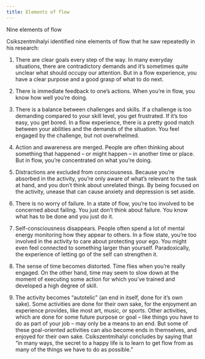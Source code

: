 ```yaml
---
title: Elements of flow
---
```


Nine elements of flow

Csikszentmihalyi identified nine elements of flow that he saw repeatedly in his
research:

1. There are clear goals every step of the way. In many everyday situations,
   there are contradictory demands and it’s sometimes quite unclear what should
occupy our attention. But in a flow experience, you have a clear purpose and a
good grasp of what to do next.

2. There is immediate feedback to one’s actions. When you’re in flow, you know
   how well you’re doing.

3. There is a balance between challenges and skills. If a challenge is too
   demanding compared to your skill level, you get frustrated. If it’s too
easy, you get bored. In a flow experience, there is a pretty good match between
your abilities and the demands of the situation. You feel engaged by the
challenge, but not overwhelmed.

4. Action and awareness are merged. People are often thinking about something
   that happened – or might happen – in another time or place. But in flow,
you’re concentrated on what you’re doing.

5. Distractions are excluded from consciousness. Because you’re absorbed in the
   activity, you’re only aware of what’s relevant to the task at hand, and you
don’t think about unrelated things. By being focused on the activity, unease
that can cause anxiety and depression is set aside.

6. There is no worry of failure. In a state of flow, you’re too involved to be
   concerned about failing. You just don’t think about failure. You know what
has to be done and you just do it.

7. Self-consciousness disappears. People often spend a lot of mental energy
   monitoring how they appear to others. In a flow state, you’re too involved
in the activity to care about protecting your ego. You might even feel
connected to something larger than yourself. Paradoxically, the experience of
letting go of the self can strengthen it.

8. The sense of time becomes distorted. Time flies when you’re really engaged.
   On the other hand, time may seem to slow down at the moment of executing
some action for which you’ve trained and developed a high degree of skill.

9. The activity becomes “autotelic” (an end in itself, done for it’s own sake).
   Some activities are done for their own sake, for the enjoyment an experience
provides, like most art, music, or sports. Other activities, which are done for
some future purpose or goal – like things you have to do as part of your job –
may only be a means to an end. But some of these goal-oriented activities can
also become ends in themselves, and enjoyed for their own sake.
Csikszentmihalyi concludes by saying that “in many ways, the secret to a happy
life is to learn to get flow from as many of the things we have to do as
possible.”

